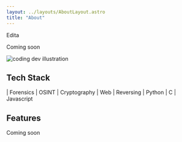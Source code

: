 ```yaml
---
layout: ../layouts/AboutLayout.astro
title: "About"
---
```


Edita

Coming soon
<div>
  <img src="/assets/dev.svg" class="sm:w-1/2 mx-auto" alt="coding dev illustration">
</div>

## Tech Stack
| Forensics
| OSINT
| Cryptography
| Web
| Reversing
| Python
| C
| Javascript

## Features

Coming soon